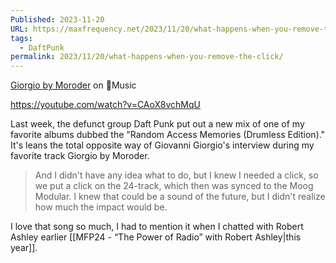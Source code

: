```yaml
---
Published: 2023-11-20
URL: https://maxfrequency.net/2023/11/20/what-happens-when-you-remove-the-click/
tags:
  - DaftPunk
permalink: 2023/11/20/what-happens-when-you-remove-the-click/
---
```

[Giorgio by Moroder](https://music.apple.com/us/album/giorgio-by-moroder-drumless-edition/1708115055?i=1708115303) on Music

https://youtube.com/watch?v=CAoX8vchMqU

Last week, the defunct group Daft Punk put out a new mix of one of my favorite albums dubbed the "Random Access Memories (Drumless Edition)." It's leans the total opposite way of Giovanni Giorgio's interview during my favorite track Giorgio by Moroder.

> And I didn't have any idea what to do, but I knew I needed a click, so we put a click on the 24-track, which then was synced to the Moog Modular. I knew that could be a sound of the future, but I didn't realize how much the impact would be. 

I love that song so much, I had to mention it when I chatted with Robert Ashley earlier [[MFP24 - “The Power of Radio” with Robert Ashley|this year]].